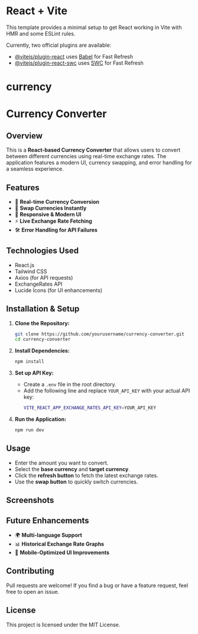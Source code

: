 # React + Vite

This template provides a minimal setup to get React working in Vite with HMR and some ESLint rules.

Currently, two official plugins are available:

- [@vitejs/plugin-react](https://github.com/vitejs/vite-plugin-react/blob/main/packages/plugin-react/README.md) uses [Babel](https://babeljs.io/) for Fast Refresh
- [@vitejs/plugin-react-swc](https://github.com/vitejs/vite-plugin-react-swc) uses [SWC](https://swc.rs/) for Fast Refresh
# currency
# Currency Converter

## Overview

This is a **React-based Currency Converter** that allows users to convert between different currencies using real-time exchange rates. The application features a modern UI, currency swapping, and error handling for a seamless experience.

## Features

- 🔄 **Real-time Currency Conversion**
- 🔀 **Swap Currencies Instantly**
- 🎨 **Responsive & Modern UI**
- ⚡ **Live Exchange Rate Fetching**
- 🛠 **Error Handling for API Failures**

## Technologies Used

- React.js
- Tailwind CSS
- Axios (for API requests)
- ExchangeRates API
- Lucide Icons (for UI enhancements)

## Installation & Setup

1. **Clone the Repository:**

   ```sh
   git clone https://github.com/yourusername/currency-converter.git
   cd currency-converter
   ```

2. **Install Dependencies:**

   ```sh
   npm install
   ```

3. **Set up API Key:**

   - Create a `.env` file in the root directory.
   - Add the following line and replace `YOUR_API_KEY` with your actual API key:
     ```sh
     VITE_REACT_APP_EXCHANGE_RATES_API_KEY=YOUR_API_KEY
     ```

4. **Run the Application:**

   ```sh
   npm run dev
   ```

## Usage

- Enter the amount you want to convert.
- Select the **base currency** and **target currency**.
- Click the **refresh button** to fetch the latest exchange rates.
- Use the **swap button** to quickly switch currencies.

## Screenshots



## Future Enhancements

- 🌍 **Multi-language Support**
- 📊 **Historical Exchange Rate Graphs**
- 📱 **Mobile-Optimized UI Improvements**

## Contributing

Pull requests are welcome! If you find a bug or have a feature request, feel free to open an issue.

## License

This project is licensed under the MIT License.

